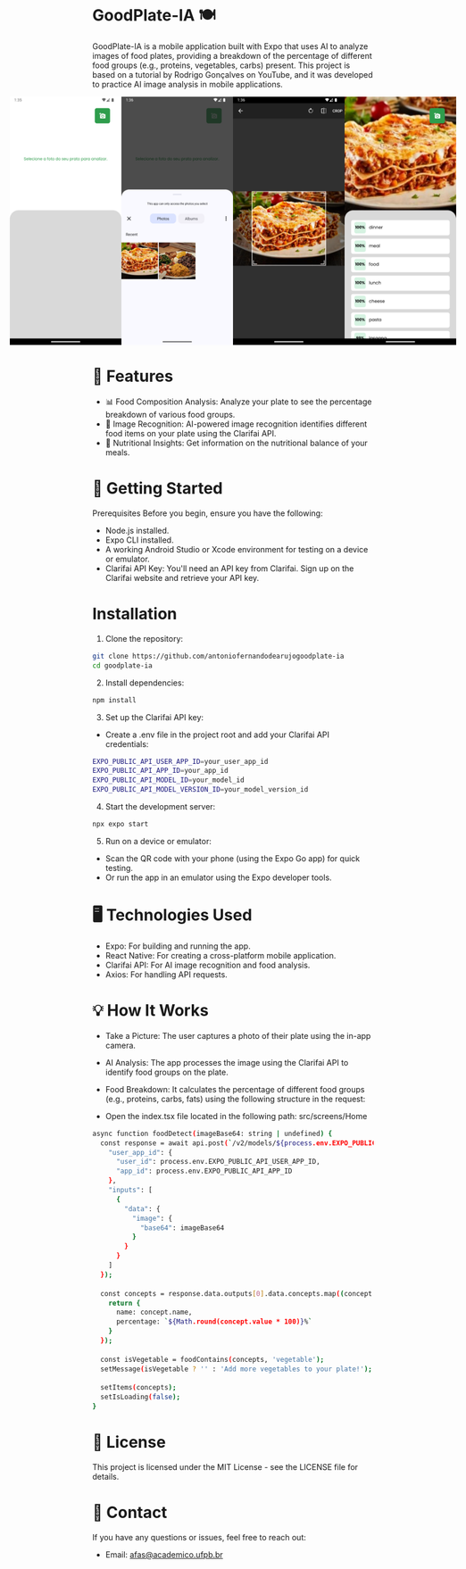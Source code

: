 # GoodPlate-IA 🍽️

GoodPlate-IA is a mobile application built with Expo that uses AI to analyze images of food plates, providing a breakdown of the percentage of different food groups (e.g., proteins, vegetables, carbs) present. This project is based on a tutorial by Rodrigo Gonçalves on YouTube, and it was developed to practice AI image analysis in mobile applications.

<div style="display: flex; flex-direction: row; justify-content: center; align-items: center;">
  <img src="https://github.com/antoniofernandodearujo/goodplate-ia/blob/main/img-readme/1.png" alt="Imagem 1" width="200"/>
  <img src="https://github.com/antoniofernandodearujo/goodplate-ia/blob/main/img-readme/2.png" alt="Imagem 2" width="200"/>
  <img src="https://github.com/antoniofernandodearujo/goodplate-ia/blob/main/img-readme/3.png" alt="Imagem 3" width="200"/>
  <img src="https://github.com/antoniofernandodearujo/goodplate-ia/blob/main/img-readme/4.png" alt="Imagem 4" width="200"/>
</div>

# 📱 Features
- 📊 Food Composition Analysis: Analyze your plate to see the percentage breakdown of various food groups.
- 📸 Image Recognition: AI-powered image recognition identifies different food items on your plate using the Clarifai API.
- 🍏 Nutritional Insights: Get information on the nutritional balance of your meals.

# 🚀 Getting Started
Prerequisites
Before you begin, ensure you have the following:

- Node.js installed.
- Expo CLI installed.
- A working Android Studio or Xcode environment for testing on a device or emulator.
- Clarifai API Key: You'll need an API key from Clarifai. Sign up on the Clarifai website and retrieve your API key.

# Installation

1. Clone the repository:
```bash
git clone https://github.com/antoniofernandodearujogoodplate-ia
cd goodplate-ia
```
2. Install dependencies:
```bash
npm install
```
3. Set up the Clarifai API key:
- Create a .env file in the project root and add your Clarifai API credentials:
```bash
EXPO_PUBLIC_API_USER_APP_ID=your_user_app_id
EXPO_PUBLIC_API_APP_ID=your_app_id
EXPO_PUBLIC_API_MODEL_ID=your_model_id
EXPO_PUBLIC_API_MODEL_VERSION_ID=your_model_version_id
```
4. Start the development server:
```bash
npx expo start
```
5. Run on a device or emulator:
- Scan the QR code with your phone (using the Expo Go app) for quick testing.
- Or run the app in an emulator using the Expo developer tools.

# 🖥️ Technologies Used

- Expo: For building and running the app.
- React Native: For creating a cross-platform mobile application.
- Clarifai API: For AI image recognition and food analysis.
- Axios: For handling API requests.

# 💡 How It Works
- Take a Picture: The user captures a photo of their plate using the in-app camera.
- AI Analysis: The app processes the image using the Clarifai API to identify food groups on the plate.
- Food Breakdown: It calculates the percentage of different food groups (e.g., proteins, carbs, fats) using the following structure in the request:

- Open the index.tsx file located in the following path: src/screens/Home
  
```bash
async function foodDetect(imageBase64: string | undefined) {
  const response = await api.post(`/v2/models/${process.env.EXPO_PUBLIC_API_MODEL_ID}/versions/${process.env.EXPO_PUBLIC_API_MODEL_VERSION_ID}/outputs`, {
    "user_app_id": {
      "user_id": process.env.EXPO_PUBLIC_API_USER_APP_ID,
      "app_id": process.env.EXPO_PUBLIC_API_APP_ID
    },
    "inputs": [
      {
        "data": {
          "image": {
            "base64": imageBase64
          }
        }
      }
    ]
  });

  const concepts = response.data.outputs[0].data.concepts.map((concept: any) => {
    return {
      name: concept.name,
      percentage: `${Math.round(concept.value * 100)}%`
    }
  });

  const isVegetable = foodContains(concepts, 'vegetable');
  setMessage(isVegetable ? '' : 'Add more vegetables to your plate!');

  setItems(concepts);
  setIsLoading(false);
}
```

# 🤝 License
This project is licensed under the MIT License - see the LICENSE file for details.

# 📧 Contact
If you have any questions or issues, feel free to reach out:

- Email: afas@academico.ufpb.br
